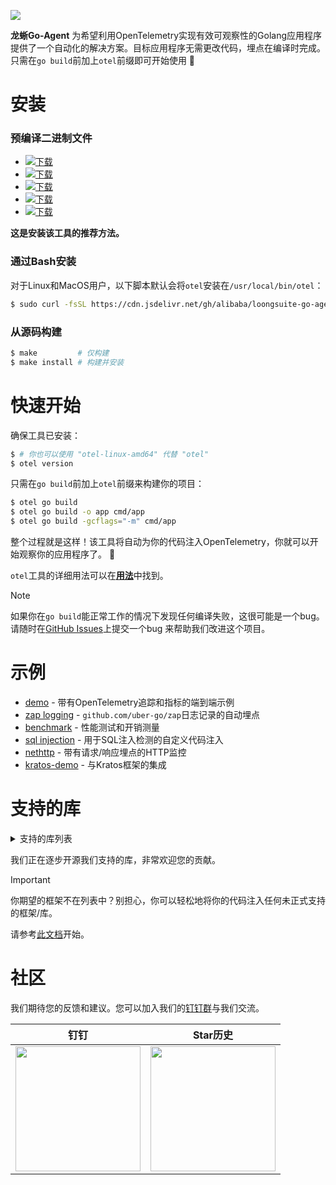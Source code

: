 ![](./public/anim-logo.svg)

**龙蜥Go-Agent** 为希望利用OpenTelemetry实现有效可观察性的Golang应用程序提供了一个自动化的解决方案。目标应用程序无需更改代码，埋点在编译时完成。只需在`go build`前加上`otel`前缀即可开始使用 :rocket:

# 安装

### 预编译二进制文件

- [![下载](https://shields.io/badge/-Linux_AMD64-blue?logo=ubuntu)](https://github.com/alibaba/loongsuite-go-agent/releases/latest/download/otel-linux-amd64)
- [![下载](https://shields.io/badge/-Linux_ARM64-blue?logo=ubuntu)](https://github.com/alibaba/loongsuite-go-agent/releases/latest/download/otel-linux-arm64)
- [![下载](https://shields.io/badge/-MacOS_AMD64-blue?logo=apple)](https://github.com/alibaba/loongsuite-go-agent/releases/latest/download/otel-darwin-amd64)
- [![下载](https://shields.io/badge/-MacOS_ARM64-blue?logo=apple)](https://github.com/alibaba/loongsuite-go-agent/releases/latest/download/otel-darwin-arm64)
- [![下载](https://shields.io/badge/-Windows_AMD64-blue?logo=wine)](https://github.com/alibaba/loongsuite-go-agent/releases/latest/download/otel-windows-amd64.exe)

**这是安装该工具的推荐方法。**

### 通过Bash安装
对于Linux和MacOS用户，以下脚本默认会将`otel`安装在`/usr/local/bin/otel`：
```bash
$ sudo curl -fsSL https://cdn.jsdelivr.net/gh/alibaba/loongsuite-go-agent@main/install.sh | sudo bash
```

### 从源码构建

```bash
$ make         # 仅构建
$ make install # 构建并安装
```

# 快速开始

确保工具已安装：
```bash
$ # 你也可以使用 "otel-linux-amd64" 代替 "otel"
$ otel version
```

只需在`go build`前加上`otel`前缀来构建你的项目：

```bash
$ otel go build
$ otel go build -o app cmd/app
$ otel go build -gcflags="-m" cmd/app
```

整个过程就是这样！该工具将自动为你的代码注入OpenTelemetry，你就可以开始观察你的应用程序了。 :telescope:

`otel`工具的详细用法可以在[**用法**](./user/config.md)中找到。

> [!NOTE]
> 如果你在`go build`能正常工作的情况下发现任何编译失败，这很可能是一个bug。
> 请随时在[GitHub Issues](https://github.com/alibaba/loongsuite-go-agent/issues)上提交一个bug
> 来帮助我们改进这个项目。

# 示例

- [demo](https://github.com/alibaba/loongsuite-go-agent/tree/main/example/demo) - 带有OpenTelemetry追踪和指标的端到端示例
- [zap logging](https://github.com/alibaba/loongsuite-go-agent/tree/main/example/log) - `github.com/uber-go/zap`日志记录的自动埋点
- [benchmark](https://github.com/alibaba/loongsuite-go-agent/tree/main/example/benchmark) - 性能测试和开销测量
- [sql injection](https://github.com/alibaba/loongsuite-go-agent/tree/main/example/sqlinject) - 用于SQL注入检测的自定义代码注入
- [nethttp](https://github.com/alibaba/loongsuite-go-agent/tree/main/example/nethttp) - 带有请求/响应埋点的HTTP监控
- [kratos-demo](https://github.com/alibaba/loongsuite-go-agent/tree/main/example/kratos-demo) - 与Kratos框架的集成

# 支持的库
<details>
 <summary>支持的库列表</summary>

| 库 | 仓库地址 | 最低版本 | 最高版本 |
|---------------| ---------------------------------------------- |----------------------|-----------------------|
| database/sql | https://pkg.go.dev/database/sql | - | - |
| dubbo-go | https://github.com/apache/dubbo-go | v3.3.0 | - |
| echo | https://github.com/labstack/echo | v4.0.0 | v4.12.0 |
| eino | https://github.com/cloudwego/eino | v0.3.51 | - |
| elasticsearch | https://github.com/elastic/go-elasticsearch | v8.4.0 | v8.15.0 |
| fasthttp | https://github.com/valyala/fasthttp | v1.45.0 | v1.63.0 |
| fiber | https://github.com/gofiber/fiber | v2.43.0 | v2.52.8 |
| gin | https://github.com/gin-gonic/gin | v1.7.0 | v1.10.0 |
| go-redis | https://github.com/redis/go-redis | v9.0.5 | v9.5.1 |
| go-redis v8 | https://github.com/redis/go-redis | v8.11.0 | v8.11.5 |
| gomicro | https://github.com/micro/go-micro | v5.0.0 | v5.3.0 |
| gorestful | https://github.com/emicklei/go-restful | v3.7.0 | v3.12.1 |
| gorm | https://github.com/go-gorm/gorm | v1.22.0 | v1.25.9 |
| grpc | https://google.golang.org/grpc | v1.44.0 | - |
| hertz | https://github.com/cloudwego/hertz | v0.8.0 | - |
| iris | https://github.com/kataras/iris | v12.2.0 | v12.2.11 |
| client-go | https://github.com/kubernetes/client-go | v0.33.3 | - |
| kitex | https://github.com/cloudwego/kitex | v0.5.1 | v0.11.3 |
| kratos | https://github.com/go-kratos/kratos | v2.6.3 | v2.8.4 |
| langchaingo | https://github.com/tmc/langchaingo | v0.1.13 | v0.1.13 |
| log | https://pkg.go.dev/log | - | - |
| logrus | https://github.com/sirupsen/logrus | v1.5.0 | v1.9.3 |
| mongodb | https://github.com/mongodb/mongo-go-driver | v1.11.1 | v1.15.1 |
| mux | https://github.com/gorilla/mux | v1.3.0 | v1.8.1 |
| nacos | https://github.com/nacos-group/nacos-sdk-go/v2 | v2.0.0 | v2.2.7 |
| net/http | https://pkg.go.dev/net/http | - | - |
| ollama | https://github.com/ollama/ollama | v0.3.14 | - |
| redigo | https://github.com/gomodule/redigo | v1.9.0 | v1.9.2 |
| sentinel | https://github.com/alibaba/sentinel-golang | v1.0.4 | - |
| slog | https://pkg.go.dev/log/slog | - | - |
| trpc-go | https://github.com/trpc-group/trpc-go | v1.0.0 | v1.0.3 |
| zap | https://github.com/uber-go/zap | v1.20.0 | v1.27.0 |
| zerolog | https://github.com/rs/zerolog | v1.10.0 | v1.33.0 |
| go-kit/log | https://github.com/go-kit/log | v0.1.0 | v0.2.1 |
| pg | https://github.com/go-pg/pg | v1.10.0 | v1.14.0 |
| gocql | https://github.com/gocql/gocql | v1.3.0 | v1.7.0 |
| sqlx | https://github.com/jmoiron/sqlx | v1.3.0 | v1.4.0 |

</details>

我们正在逐步开源我们支持的库，<kbd>非常欢迎</kbd>您的贡献。

> [!IMPORTANT]
> 你期望的框架不在列表中？别担心，你可以轻松地将你的代码注入任何未正式支持的框架/库。
>
> 请参考[此文档](./dev/overview.md)开始。

# 社区

我们期待您的反馈和建议。您可以加入我们的[钉钉群](https://qr.dingtalk.com/action/joingroup?code=v1,k1,PBuICMTDvdh0En8MrVbHBYTGUcPXJ/NdT6JKCZ8CG+w=&_dt_no_comment=1&origin=11)与我们交流。

| 钉钉 | Star历史 |
| :---: | :---: |
| <img src="./public/dingtalk.png" height="200" /> | <img src="https://api.star-history.com/svg?repos=alibaba/loongsuite-go-agent&type=Date" height="200" /> |
